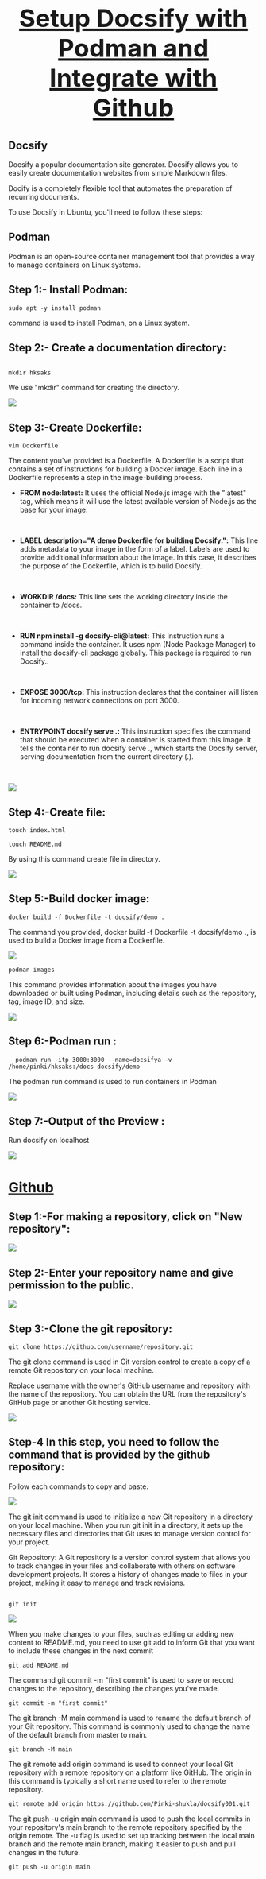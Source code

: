 





<center> <u> <h1 style="font-size: 50px;">Setup Docsify with Podman and Integrate with Github</center></h1> </u> </center>


## Docsify

<p>Docsify a popular documentation site generator. Docsify allows you to easily create documentation websites from simple Markdown files.
<p>Docify is a completely flexible tool that automates the preparation of recurring documents.</p>

<p>To use Docsify in Ubuntu, you'll need to follow these steps:</p>   

## Podman

Podman is an open-source container management tool that provides a way to manage containers on Linux systems. 


## Step 1:- Install Podman:
```
sudo apt -y install podman
```
<p> command is used to install Podman, on a Linux system.</p>

## Step 2:- Create a documentation directory:
```

mkdir hksaks
```

<p> We use "mkdir" command for creating the directory.</p>

![](001.png)

## Step 3:-Create Dockerfile:
```
vim Dockerfile
```

<p>The content you've provided is a Dockerfile. A Dockerfile is a script that contains a set of instructions for building a Docker image. Each line in a Dockerfile represents a step in the image-building process.</p>

- <p><b>FROM node:latest:</b> It uses the official Node.js image with the "latest" tag, which means it will use the latest available version of Node.js as the base for your image.</p><br>

- <p><b>LABEL description="A demo Dockerfile for building Docsify.":</b> This line adds metadata to your image in the form of a label. Labels are used to provide additional information about the image. In this case, it describes the purpose of the Dockerfile, which is to build Docsify.</p><br>

- <p><b>WORKDIR /docs:</b> This line sets the working directory inside the container to /docs. </p><br>


- <p><b>RUN npm install -g docsify-cli@latest:</b> This instruction runs a command inside the container. It uses npm (Node Package Manager) to install the docsify-cli package globally. This package is required to run Docsify..</p><br>

- <p><b>EXPOSE 3000/tcp: </b>This instruction declares that the container will listen for incoming network connections on port 3000.</p><br>

- <p><b>ENTRYPOINT docsify serve .:</b> This instruction specifies the command that should be executed when a container is started from this image. It tells the container to run docsify serve ., which starts the Docsify server, serving documentation from the current directory (.).</b></p><br>







![](02.png)

## Step 4:-Create  file:
```
touch index.html
```


```
touch README.md
```


<p>By using this command  create file in directory.</p>

![](03.png)

##  Step 5:-Build docker image:


```
docker build -f Dockerfile -t docsify/demo .
```
<p>The command you provided, docker build -f Dockerfile -t docsify/demo ., is used to build a Docker image from a Dockerfile.</p>


![](04.png)
 
```
podman images
```
<p>This command provides information about the images you have downloaded or built using Podman, including details such as the repository, tag, image ID, and size.</p>

![](podman%20image.png)

## Step 6:-Podman run :
```
  podman run -itp 3000:3000 --name=docsifya -v /home/pinki/hksaks:/docs docsify/demo 
```

<p> The podman run command is used to run containers in Podman </p>




![](podman%20run.png)

 




## Step 7:-Output of the Preview :
<p>Run docsify on localhost </p>

![](previewlocalhost%203000.png)


# <u>Github </u>

## Step 1:-For making a repository, click on "New repository":

![](repo.png)

## Step 2:-Enter your repository name and give permission to the public.

![](new%20repo.png)

## Step 3:-Clone the git repository:
```
git clone https://github.com/username/repository.git
```
<p>The git clone command is used in Git version control to create a copy of a remote Git repository on your local machine.</p>

<P> Replace username with the owner's GitHub username and repository with the name of the repository. You can obtain the URL from the repository's GitHub page or another Git hosting service.</P>

![](8.png)


## Step-4 In this step, you need to follow the command that is provided by the github repository:
<p>Follow each commands to copy and paste.</p>

![](github%20command.png)

The git init command is used to initialize a new Git repository in a directory on your local machine. When you run git init in a directory, it sets up the necessary files and directories that Git uses to manage version control for your project.</p>

Git Repository: A Git repository is a version control system that allows you to track changes in your files and collaborate with others on software development projects. It stores a history of changes made to files in your project, making it easy to manage and track revisions.
```

git init

```

![](git%20init.png)

<p> When you make changes to your files, such as editing or adding new content to README.md, you need to use git add to inform Git that you want to include these changes in the next commit</p>

```
git add README.md
```
<p>The command git commit -m "first commit" is used to save or record changes to the repository, describing the changes you've made.</p>

```
git commit -m "first commit"
```


<P>The git branch -M main command is used to rename the default branch of your Git repository. This command is commonly used to change the name of the default branch from master to main.<P>

```
git branch -M main
```
<P>The git remote add origin command is used to connect your local Git repository with a remote repository on a platform like GitHub. The origin in this command is typically a short name used to refer to the remote repository.</P>

```
git remote add origin https://github.com/Pinki-shukla/docsify001.git
```
<P>The git push -u origin main command is used to push the local commits in your repository's main branch to the remote repository specified by the origin remote. The -u flag is used to set up tracking between the local main branch and the remote main branch, making it easier to push and pull changes in the future.</P>


```
git push -u origin main
```














